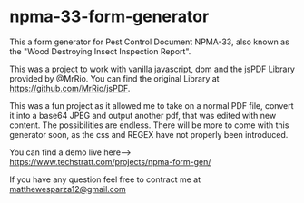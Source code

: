 # npma-33-form-generator
This a form generator for Pest Control Document NPMA-33, also known as the "Wood Destroying Insect Inspection Report".

This was a project to work with vanilla javascript, dom and the jsPDF Library provided by @MrRio.
You can find the original Library at https://github.com/MrRio/jsPDF.

This was a fun project as it allowed me to take on a normal PDF file, convert it into a base64 JPEG and output another pdf, that was edited with new content. The possibilities are endless. There will be more to come with this generator soon, as the css and REGEX have not properly been introduced.

You can find a demo live here-->
https://www.techstratt.com/projects/npma-form-gen/


If you have any question feel free to contract me at matthewesparza12@gmail.com
